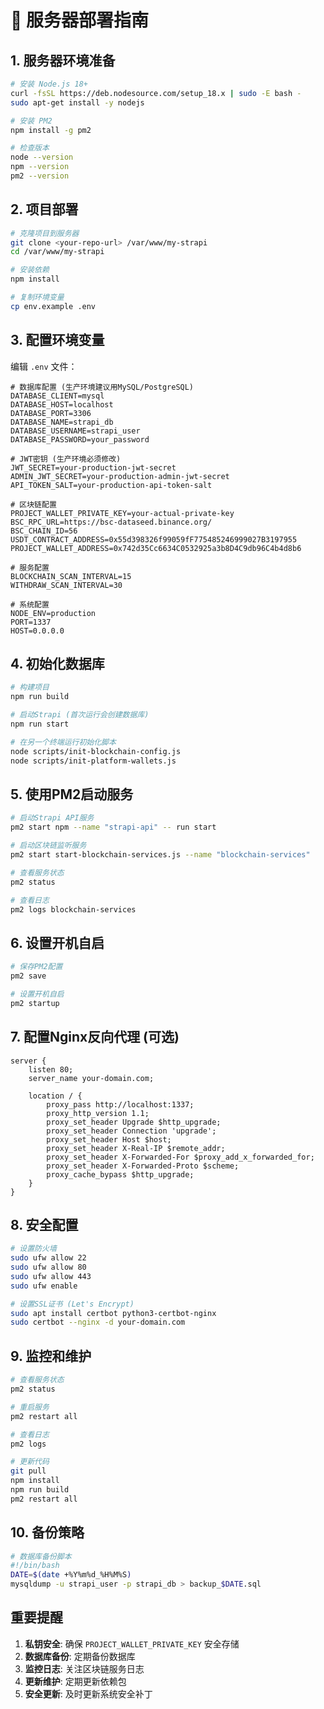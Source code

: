 # 🚀 服务器部署指南

## 1. 服务器环境准备

```bash
# 安装 Node.js 18+
curl -fsSL https://deb.nodesource.com/setup_18.x | sudo -E bash -
sudo apt-get install -y nodejs

# 安装 PM2
npm install -g pm2

# 检查版本
node --version
npm --version
pm2 --version
```

## 2. 项目部署

```bash
# 克隆项目到服务器
git clone <your-repo-url> /var/www/my-strapi
cd /var/www/my-strapi

# 安装依赖
npm install

# 复制环境变量
cp env.example .env
```

## 3. 配置环境变量

编辑 `.env` 文件：

```env
# 数据库配置 (生产环境建议用MySQL/PostgreSQL)
DATABASE_CLIENT=mysql
DATABASE_HOST=localhost
DATABASE_PORT=3306
DATABASE_NAME=strapi_db
DATABASE_USERNAME=strapi_user
DATABASE_PASSWORD=your_password

# JWT密钥 (生产环境必须修改)
JWT_SECRET=your-production-jwt-secret
ADMIN_JWT_SECRET=your-production-admin-jwt-secret
API_TOKEN_SALT=your-production-api-token-salt

# 区块链配置
PROJECT_WALLET_PRIVATE_KEY=your-actual-private-key
BSC_RPC_URL=https://bsc-dataseed.binance.org/
BSC_CHAIN_ID=56
USDT_CONTRACT_ADDRESS=0x55d398326f99059fF775485246999027B3197955
PROJECT_WALLET_ADDRESS=0x742d35Cc6634C0532925a3b8D4C9db96C4b4d8b6

# 服务配置
BLOCKCHAIN_SCAN_INTERVAL=15
WITHDRAW_SCAN_INTERVAL=30

# 系统配置
NODE_ENV=production
PORT=1337
HOST=0.0.0.0
```

## 4. 初始化数据库

```bash
# 构建项目
npm run build

# 启动Strapi (首次运行会创建数据库)
npm run start

# 在另一个终端运行初始化脚本
node scripts/init-blockchain-config.js
node scripts/init-platform-wallets.js
```

## 5. 使用PM2启动服务

```bash
# 启动Strapi API服务
pm2 start npm --name "strapi-api" -- run start

# 启动区块链监听服务
pm2 start start-blockchain-services.js --name "blockchain-services"

# 查看服务状态
pm2 status

# 查看日志
pm2 logs blockchain-services
```

## 6. 设置开机自启

```bash
# 保存PM2配置
pm2 save

# 设置开机自启
pm2 startup
```

## 7. 配置Nginx反向代理 (可选)

```nginx
server {
    listen 80;
    server_name your-domain.com;

    location / {
        proxy_pass http://localhost:1337;
        proxy_http_version 1.1;
        proxy_set_header Upgrade $http_upgrade;
        proxy_set_header Connection 'upgrade';
        proxy_set_header Host $host;
        proxy_set_header X-Real-IP $remote_addr;
        proxy_set_header X-Forwarded-For $proxy_add_x_forwarded_for;
        proxy_set_header X-Forwarded-Proto $scheme;
        proxy_cache_bypass $http_upgrade;
    }
}
```

## 8. 安全配置

```bash
# 设置防火墙
sudo ufw allow 22
sudo ufw allow 80
sudo ufw allow 443
sudo ufw enable

# 设置SSL证书 (Let's Encrypt)
sudo apt install certbot python3-certbot-nginx
sudo certbot --nginx -d your-domain.com
```

## 9. 监控和维护

```bash
# 查看服务状态
pm2 status

# 重启服务
pm2 restart all

# 查看日志
pm2 logs

# 更新代码
git pull
npm install
npm run build
pm2 restart all
```

## 10. 备份策略

```bash
# 数据库备份脚本
#!/bin/bash
DATE=$(date +%Y%m%d_%H%M%S)
mysqldump -u strapi_user -p strapi_db > backup_$DATE.sql
```

## 重要提醒

1. **私钥安全**: 确保 `PROJECT_WALLET_PRIVATE_KEY` 安全存储
2. **数据库备份**: 定期备份数据库
3. **监控日志**: 关注区块链服务日志
4. **更新维护**: 定期更新依赖包
5. **安全更新**: 及时更新系统安全补丁 
